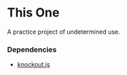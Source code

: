 # This One	
A practice project of undetermined use.

### Dependencies

- [knockout.js](https://http://knockoutjs.com/) 

